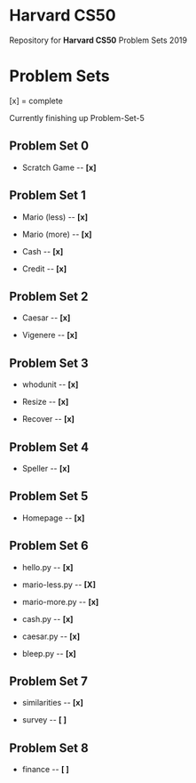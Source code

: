 # Harvard CS50 
Repository for **Harvard CS50** Problem Sets 2019


# Problem Sets

[x] = complete

Currently finishing up Problem-Set-5

## **Problem Set 0**

- Scratch Game -- **[x]** 

## **Problem Set 1**


- Mario (less) -- **[x]**

- Mario (more) -- **[x]**

- Cash -- **[x]**

- Credit -- **[x]**



## **Problem Set 2**


- Caesar -- **[x]**

- Vigenere -- **[x]**


## **Problem Set 3**


- whodunit -- **[x]**

- Resize -- **[x]**
 
- Recover -- **[x]**


## **Problem Set 4**


- Speller --  **[x]**


## **Problem Set 5**


- Homepage -- **[x]**


## **Problem Set 6**


- hello.py -- **[x]**

- mario-less.py -- **[X]** 

- mario-more.py -- **[x]**

- cash.py -- **[x]**

- caesar.py -- **[x]**

- bleep.py -- **[x]**

## **Problem Set 7**


- similarities -- **[x]**

- survey -- **[ ]**

## **Problem Set 8**

- finance -- **[ ]**



